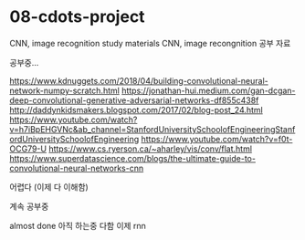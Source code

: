 # 08-cdots-project

CNN, image recognition study materials
CNN, image recongnition 공부 자료


공부중...

https://www.kdnuggets.com/2018/04/building-convolutional-neural-network-numpy-scratch.html
https://jonathan-hui.medium.com/gan-dcgan-deep-convolutional-generative-adversarial-networks-df855c438f
http://daddynkidsmakers.blogspot.com/2017/02/blog-post_24.html
https://www.youtube.com/watch?v=h7iBpEHGVNc&ab_channel=StanfordUniversitySchoolofEngineeringStanfordUniversitySchoolofEngineering
https://www.youtube.com/watch?v=f0t-OCG79-U
https://www.cs.ryerson.ca/~aharley/vis/conv/flat.html
https://www.superdatascience.com/blogs/the-ultimate-guide-to-convolutional-neural-networks-cnn

어렵다 (이제 다 이해함)

계속 공부중

almost done
아직
하는중
다함
이제 rnn
